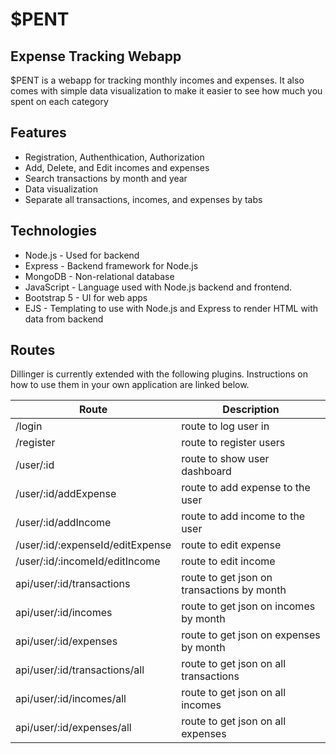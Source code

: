# $PENT

## Expense Tracking Webapp

$PENT is a webapp for tracking monthly incomes and expenses. It also comes with simple data visualization to make it easier to see how much you spent on each category

## Features

- Registration, Authenthication, Authorization
- Add, Delete, and Edit incomes and expenses
- Search transactions by month and year
- Data visualization
- Separate all transactions, incomes, and expenses by tabs

## Technologies

- Node.js - Used for backend
- Express - Backend framework for Node.js
- MongoDB - Non-relational database
- JavaScript - Language used with Node.js backend and frontend.
- Bootstrap 5 - UI for web apps
- EJS - Templating to use with Node.js and Express to render HTML with data from backend

## Routes

Dillinger is currently extended with the following plugins.
Instructions on how to use them in your own application are linked below.

| Route                            | Description                                |
| -------------------------------- | ------------------------------------------ |
| /login                           | route to log user in                       |
| /register                        | route to register users                    |
| /user/:id                        | route to show user dashboard               |
| /user/:id/addExpense             | route to add expense to the user           |
| /user/:id/addIncome              | route to add income to the user            |
| /user/:id/:expenseId/editExpense | route to edit expense                      |
| /user/:id/:incomeId/editIncome   | route to edit income                       |
| api/user/:id/transactions        | route to get json on transactions by month |
| api/user/:id/incomes             | route to get json on incomes by month      |
| api/user/:id/expenses            | route to get json on expenses by month     |
| api/user/:id/transactions/all    | route to get json on all transactions      |
| api/user/:id/incomes/all         | route to get json on all incomes           |
| api/user/:id/expenses/all        | route to get json on all expenses          |
